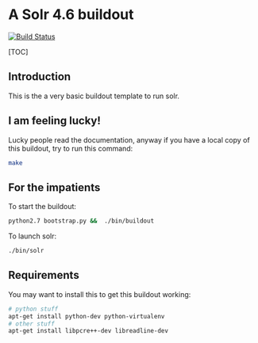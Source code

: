 # A Solr 4.6 buildout #

[![Build Status](https://travis-ci.org/RedTurtle/deployments.buildout.solr.png?branch=master)](https://travis-ci.org/RedTurtle/deployments.buildout.solr)

[TOC]

## Introduction ##
This is the a very basic buildout template to run solr.

## I am feeling lucky! ##
Lucky people read the documentation,
anyway if you have a local copy of this buildout,
try to run this command:
```bash
make
```
## For the impatients ##
To start the buildout:
```bash
python2.7 bootstrap.py &&  ./bin/buildout
```
To launch solr:
```bash
./bin/solr
```

## Requirements ##
You may want to install this to get this buildout working:
```bash
# python stuff
apt-get install python-dev python-virtualenv
# other stuff
apt-get install libpcre++-dev libreadline-dev
```
